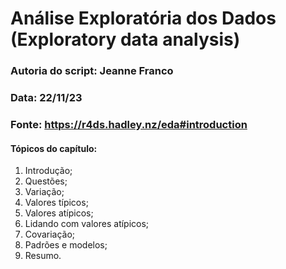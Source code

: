 # Análise Exploratória dos Dados (Exploratory data analysis)

### Autoria do script: Jeanne Franco
### Data: 22/11/23
### Fonte: https://r4ds.hadley.nz/eda#introduction

#### Tópicos do capítulo:

1. Introdução;
2. Questões;
3. Variação;
4. Valores típicos;
5. Valores atípicos;
6. Lidando com valores atípicos;
7. Covariação;
8. Padrões e modelos;
9. Resumo.
